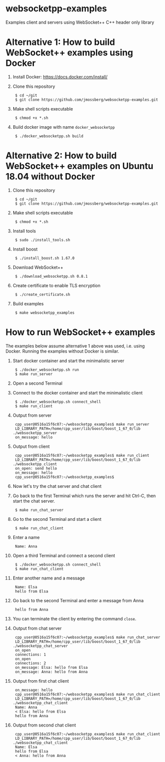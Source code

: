 # websocketpp-examples
Examples client and servers using WebSocket++ C++ header only library

# Alternative 1: How to build WebSocket++ examples using Docker

1. Install Docker: https://docs.docker.com/install/

1. Clone this repository

        $ cd ~/git
        $ git clone https://github.com/jmossberg/websocketpp-examples.git

1. Make shell scripts executable

        $ chmod +x *.sh

1. Build docker image with name `docker_websocketpp`

        $ ./docker_websocketpp.sh build

# Alternative 2: How to build WebSocket++ examples on Ubuntu 18.04 without Docker

1. Clone this repository

        $ cd ~/git
        $ git clone https://github.com/jmossberg/websocketpp-examples.git

1. Make shell scripts executable

        $ chmod +x *.sh

1. Install tools

        $ sudo ./install_tools.sh

1. Install boost

        $ ./install_boost.sh 1.67.0

1. Download WebSocket++

        $ ./download_websocketpp.sh 0.8.1

1. Create certificate to enable TLS encryption

        $ ./create_certificate.sh

1. Build examples

        $ make websocketpp_examples 

# How to run WebSocket++ examples

The examples below assume alternative 1 above was used, i.e. using Docker. Running the examples without Docker is similar.

1. Start docker container and start the minimalistic server

        $ ./docker_websocketpp.sh run
        $ make run_server

1. Open a second Terminal

1. Connect to the docker container and start the minimalistic client

        $ ./docker_websocketpp.sh connect_shell
        $ make run_client

1. Output from server

        cpp_user@0516a15f6c07:~/websocketpp_examples$ make run_server
        LD_LIBRARY_PATH=/home/cpp_user/lib/boost/boost_1_67_0/lib ./websocketpp_server
        on_message: hello

1. Output from client

        cpp_user@0516a15f6c07:~/websocketpp_examples$ make run_client
        LD_LIBRARY_PATH=/home/cpp_user/lib/boost/boost_1_67_0/lib ./websocketpp_client
        on_open: send hello
        on_message: hello
        cpp_user@0516a15f6c07:~/websocketpp_examples$ 

1. Now let's try the chat server and chat client

1. Go back to the first Terminal which runs the server and hit Ctrl-C, then start the chat server.

        $ make run_chat_server

1. Go to the second Terminal and start a client

        $ make run_chat_client

1. Enter a name

        Name: Anna

1. Open a third Terminal and connect a second client

        $ ./docker_websocketpp.sh connect_shell
        $ make run_chat_client

1. Enter another name and a message

        Name: Elsa
        hello from Elsa

1. Go back to the second Terminal and enter a message from Anna

        hello from Anna

1. You can terminate the client by entering the command `close`.

1. Output from chat server

        cpp_user@0516a15f6c07:~/websocketpp_examples$ make run_chat_server
        LD_LIBRARY_PATH=/home/cpp_user/lib/boost/boost_1_67_0/lib ./websocketpp_chat_server
        on_open
        connections: 1
        on_open
        connections: 2
        on_message: Elsa: hello from Elsa
        on_message: Anna: hello from Anna

1. Output from first chat client

        on_message: hello
        cpp_user@0516a15f6c07:~/websocketpp_examples$ make run_chat_client
        LD_LIBRARY_PATH=/home/cpp_user/lib/boost/boost_1_67_0/lib ./websocketpp_chat_client
        Name: Anna
        < Elsa: hello from Elsa
        hello from Anna

1. Output from second chat client

        cpp_user@0516a15f6c07:~/websocketpp_examples$ make run_chat_client
        LD_LIBRARY_PATH=/home/cpp_user/lib/boost/boost_1_67_0/lib ./websocketpp_chat_client
        Name: Elsa
        hello from Elsa
        < Anna: hello from Anna

